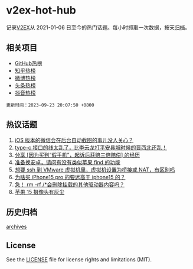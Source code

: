 # v2ex-hot-hub

 记录[V2EX](https://www.v2ex.com/)从 2021-01-06 日至今的热门话题。每小时抓取一次数据，按天[归档](archives)。
 
 ## 相关项目

- [GitHub热榜](https://github.com/it985/github-hot-hub)
- [知乎热榜](https://github.com/it985/zhihu-hot-hub)
- [微博热榜](https://github.com/it985/weibo-hot-hub)
- [头条热榜](https://github.com/it985/toutiao-hot-hub)
- [抖音热榜](https://github.com/it985/douyin-hot-hub)


 `更新时间：2023-09-23 20:07:50 +0800`

## 热议话题

1. [iOS 版本的微信会在后台自动截图的事儿没人关心？](https://www.v2ex.com/t/976391)
1. [type-c 接口的线太乱了，比李云龙打平安县城时候的晋西北还乱！](https://www.v2ex.com/t/976315)
1. [分享 [因为买到“假手机”，起诉后获赔三倍赔偿] 的经历](https://www.v2ex.com/t/976456)
1. [准备换安卓，请问有没有类似苹果 find 的功能](https://www.v2ex.com/t/976422)
1. [想要 ssh 到 VMware 虚拟机里，虚拟机设置为桥接或 NAT，有区别吗](https://www.v2ex.com/t/976415)
1. [为啥买 iPhone15 pro 的要远高于 iphone15 的？](https://www.v2ex.com/t/976453)
1. [急！ rm -rf /*会删除挂载的其他驱动器内容吗？](https://www.v2ex.com/t/976473)
1. [苹果 15 摄像头有灰尘](https://www.v2ex.com/t/976326)

## 历史归档

[archives](archives)

## License

See the [LICENSE](LICENSE) file for license rights and limitations (MIT).
